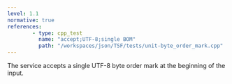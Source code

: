 ```yaml
---
level: 1.1
normative: true
references:
        - type: cpp_test
          name: "accept;UTF-8;single BOM"
          path: "/workspaces/json/TSF/tests/unit-byte_order_mark.cpp"
---
```


The service accepts a single UTF-8 byte order mark at the beginning of the input.